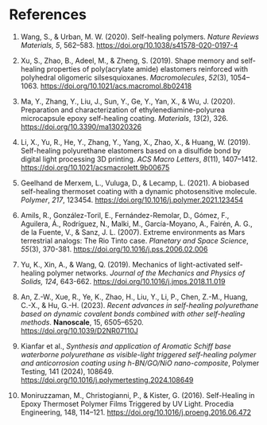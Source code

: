 # References

1. Wang, S., & Urban, M. W. (2020). Self-healing polymers. *Nature Reviews Materials, 5*, 562–583. https://doi.org/10.1038/s41578-020-0197-4

2. Xu, S., Zhao, B., Adeel, M., & Zheng, S. (2019). Shape memory and self-healing properties of poly(acrylate amide) elastomers reinforced with polyhedral oligomeric silsesquioxanes. *Macromolecules*, *52*(3), 1054–1063. https://doi.org/10.1021/acs.macromol.8b02418

3. Ma, Y., Zhang, Y., Liu, J., Sun, Y., Ge, Y., Yan, X., & Wu, J. (2020). Preparation and characterization of ethylenediamine-polyurea microcapsule epoxy self-healing coating. *Materials*, *13*(2), 326. https://doi.org/10.3390/ma13020326

4. Li, X., Yu, R., He, Y., Zhang, Y., Yang, X., Zhao, X., & Huang, W. (2019). Self-healing polyurethane elastomers based on a disulfide bond by digital light processing 3D printing. *ACS Macro Letters*, *8*(11), 1407–1412. https://doi.org/10.1021/acsmacrolett.9b00675

5. Geelhand de Merxem, L., Vuluga, D., & Lecamp, L. (2021). A biobased self-healing thermoset coating with a dynamic photosensitive molecule. *Polymer*, *217*, 123454. https://doi.org/10.1016/j.polymer.2021.123454

6. Amils, R., González-Toril, E., Fernández-Remolar, D., Gómez, F., Aguilera, Á., Rodríguez, N., Malki, M., García-Moyano, A., Fairén, A. G., de la Fuente, V., & Sanz, J. L. (2007). Extreme environments as Mars terrestrial analogs: The Rio Tinto case. *Planetary and Space Science*, *55*(3), 370-381. https://doi.org/10.1016/j.pss.2006.02.006

7. Yu, K., Xin, A., & Wang, Q. (2019). Mechanics of light-activated self-healing polymer networks. *Journal of the Mechanics and Physics of Solids, 124*, 643-662. https://doi.org/10.1016/j.jmps.2018.11.019

8. An, Z.-W., Xue, R., Ye, K., Zhao, H., Liu, Y., Li, P., Chen, Z.-M., Huang, C.-X., & Hu, G.-H. (2023). *Recent advances in self-healing polyurethane based on dynamic covalent bonds combined with other self-healing methods*. **Nanoscale**, 15, 6505–6520. https://doi.org/10.1039/D2NR07110J

9. Kianfar et al., *Synthesis and application of Aromatic Schiff base waterborne polyurethane as visible-light triggered self-healing polymer and anticorrosion coating using h-BN/GO/NiO nano-composite*, Polymer Testing, 141 (2024), 108649. https://doi.org/10.1016/j.polymertesting.2024.108649

10. Moniruzzaman, M., Christogianni, P., & Kister, G. (2016). Self-Healing in Epoxy Thermoset Polymer Films Triggered by UV Light. Procedia Engineering, 148, 114–121. https://doi.org/10.1016/j.proeng.2016.06.472
